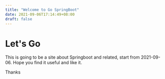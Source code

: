 ```yaml
---
title: "Welcome to Go SpringBoot"
date: 2021-09-06T17:14:49+08:00
draft: false
---
```


# Let's Go

This is going to be a site about Springboot and related, start from 2021-09-06. Hope you find it useful and like it. 

Thanks

